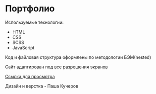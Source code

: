# Портфолио

Используемые технологии:
* HTML
* CSS
* SCSS
* JavaScript

Код и файловая структура оформлены по методологии БЭМ(nested)

Сайт адаптирован под все разрешения экранов

[Ссылка для просмотра](https://devkucherov.github.io/portfolio)

Дизайн и верстка - Паша Кучеров  

